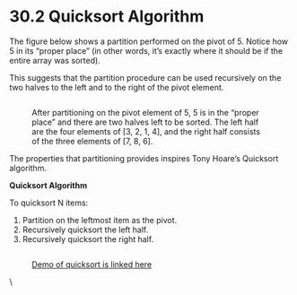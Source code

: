 # 30.2 Quicksort Algorithm

The figure below shows a partition performed on the pivot of 5. Notice how 5 in its “proper place” (in other words, it’s exactly where it should be if the entire array was sorted).

This suggests that the partition procedure can be used recursively on the two halves to the left and to the right of the pivot element.&#x20;

<figure><img src="https://lh6.googleusercontent.com/ZMiWPSUmOc95h-fBaxMB4I42Djyk0uAL_s8J9XwwqW4KHizpn1xf0wuwciRKa033jyMKK78Vul99b1xYa_fLUOVYFnFhLNZDZstdWSLv-M6Z84H_QD2YOmHeJGjsPOaxIlGWojDANKOPLZ3tVORvZQQ" alt=""><figcaption><p>After partitioning on the pivot element of 5, 5 is in the “proper place” and there are two halves left to be sorted. The left half are the four elements of [3, 2, 1, 4], and the right half consists of the three elements of [7, 8, 6]. </p></figcaption></figure>

The properties that partitioning provides inspires Tony Hoare’s Quicksort algorithm.&#x20;

**Quicksort Algorithm**&#x20;

To quicksort N items:&#x20;

1. Partition on the leftmost item as the pivot.&#x20;
2. Recursively quicksort the left half.&#x20;
3. Recursively quicksort the right half.&#x20;

<figure><img src="https://lh6.googleusercontent.com/srbltrmdQThh9xwjjq-smTXOAVhav1ISWHf4eKX2yZlHr50kHlvZDmH36nNMwLWuMkOlzyApaJWvUdEA1ydHDYKbulYtVuqU6kOn9QbMWAraIOcQae7ymka3zCJKcgzd0u9SeubYP7as_PnnRnEU6Ak" alt=""><figcaption><p><a href="https://docs.google.com/presentation/d/1QjAs-zx1i0_XWlLqsKtexb-iueao9jNLkN-gW9QxAD0/edit?usp=sharing">Demo of quicksort is linked here</a></p></figcaption></figure>

\
